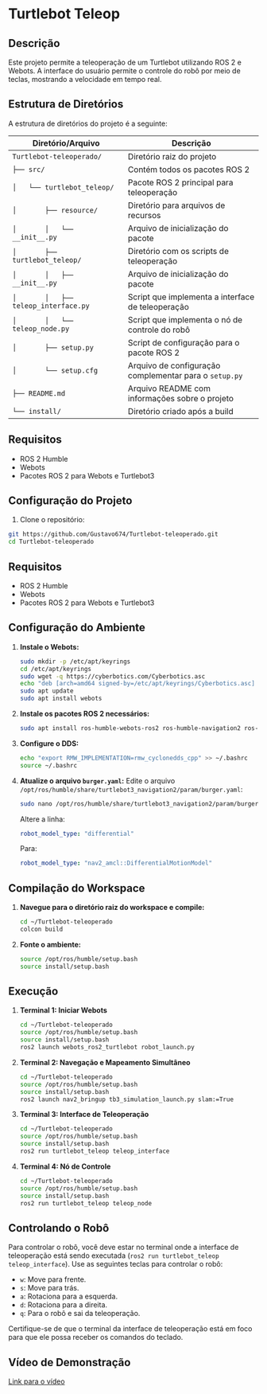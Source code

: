 # Turtlebot Teleop

## Descrição
Este projeto permite a teleoperação de um Turtlebot utilizando ROS 2 e Webots. A interface do usuário permite o controle do robô por meio de teclas, mostrando a velocidade em tempo real.

## Estrutura de Diretórios
A estrutura de diretórios do projeto é a seguinte:


| Diretório/Arquivo                       | Descrição                                                |
|-----------------------------------------|----------------------------------------------------------|
| `Turtlebot-teleoperado/`                | Diretório raiz do projeto                                |
| `├── src/`                              | Contém todos os pacotes ROS 2                            |
| `│   └── turtlebot_teleop/`             | Pacote ROS 2 principal para teleoperação                 |
| `│       ├── resource/`                 | Diretório para arquivos de recursos                      |
| `│       │   └── __init__.py`           | Arquivo de inicialização do pacote                       |
| `│       ├── turtlebot_teleop/`         | Diretório com os scripts de teleoperação                 |
| `│       │   ├── __init__.py`           | Arquivo de inicialização do pacote                       |
| `│       │   ├── teleop_interface.py`   | Script que implementa a interface de teleoperação        |
| `│       │   └── teleop_node.py`        | Script que implementa o nó de controle do robô           |
| `│       ├── setup.py`                  | Script de configuração para o pacote ROS 2               |
| `│       └── setup.cfg`                 | Arquivo de configuração complementar para o `setup.py`   |
| `├── README.md`                         | Arquivo README com informações sobre o projeto           |
| `└── install/`                          | Diretório criado após a build                            |

## Requisitos
- ROS 2 Humble
- Webots
- Pacotes ROS 2 para Webots e Turtlebot3

## Configuração do Projeto

1. Clone o repositório:
```bash
git https://github.com/Gustavo674/Turtlebot-teleoperado.git
cd Turtlebot-teleoperado
```

## Requisitos

- ROS 2 Humble
- Webots
- Pacotes ROS 2 para Webots e Turtlebot3

## Configuração do Ambiente

1. **Instale o Webots:**
    ```bash
    sudo mkdir -p /etc/apt/keyrings
    cd /etc/apt/keyrings
    sudo wget -q https://cyberbotics.com/Cyberbotics.asc
    echo "deb [arch=amd64 signed-by=/etc/apt/keyrings/Cyberbotics.asc] https://cyberbotics.com/debian binary-amd64/" | sudo tee /etc/apt/sources.list.d/Cyberbotics.list
    sudo apt update
    sudo apt install webots
    ```

2. **Instale os pacotes ROS 2 necessários:**
    ```bash
    sudo apt install ros-humble-webots-ros2 ros-humble-navigation2 ros-humble-nav2-bringup ros-humble-turtlebot3* ros-humble-rmw-cyclonedds-cpp ros-humble-nav2-simple-commander ros-humble-tf-transformations python3-transforms3d
    ```

3. **Configure o DDS:**
    ```bash
    echo "export RMW_IMPLEMENTATION=rmw_cyclonedds_cpp" >> ~/.bashrc
    source ~/.bashrc
    ```

4. **Atualize o arquivo `burger.yaml`:**
    Edite o arquivo `/opt/ros/humble/share/turtlebot3_navigation2/param/burger.yaml`:
    ```bash
    sudo nano /opt/ros/humble/share/turtlebot3_navigation2/param/burger.yaml
    ```
    Altere a linha:
    ```yaml
    robot_model_type: "differential"
    ```
    Para:
    ```yaml
    robot_model_type: "nav2_amcl::DifferentialMotionModel"
    ```

## Compilação do Workspace

1. **Navegue para o diretório raiz do workspace e compile:**
    ```bash
    cd ~/Turtlebot-teleoperado
    colcon build
    ```

2. **Fonte o ambiente:**
    ```bash
    source /opt/ros/humble/setup.bash
    source install/setup.bash
    ```

## Execução

1. **Terminal 1: Iniciar Webots**
    ```bash
    cd ~/Turtlebot-teleoperado
    source /opt/ros/humble/setup.bash
    source install/setup.bash
    ros2 launch webots_ros2_turtlebot robot_launch.py
    ```

2. **Terminal 2: Navegação e Mapeamento Simultâneo**
    ```bash
    cd ~/Turtlebot-teleoperado
    source /opt/ros/humble/setup.bash
    source install/setup.bash
    ros2 launch nav2_bringup tb3_simulation_launch.py slam:=True
    ```

3. **Terminal 3: Interface de Teleoperação**
    ```bash
    cd ~/Turtlebot-teleoperado
    source /opt/ros/humble/setup.bash
    source install/setup.bash
    ros2 run turtlebot_teleop teleop_interface
    ```

4. **Terminal 4: Nó de Controle**
    ```bash
    cd ~/Turtlebot-teleoperado
    source /opt/ros/humble/setup.bash
    source install/setup.bash
    ros2 run turtlebot_teleop teleop_node
    ```

## Controlando o Robô

Para controlar o robô, você deve estar no terminal onde a interface de teleoperação está sendo executada (`ros2 run turtlebot_teleop teleop_interface`). Use as seguintes teclas para controlar o robô:

- `w`: Move para frente.
- `s`: Move para trás.
- `a`: Rotaciona para a esquerda.
- `d`: Rotaciona para a direita.
- `q`: Para o robô e sai da teleoperação.

Certifique-se de que o terminal da interface de teleoperação está em foco para que ele possa receber os comandos do teclado.

## Vídeo de Demonstração
[Link para o vídeo]()
